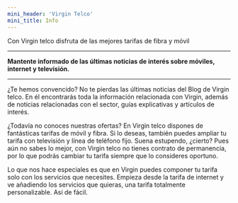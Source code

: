 ```yaml
---
mini_header: 'Virgin Telco'
mini_title: Info
---
```


<!-- header -->
Con Virgin telco disfruta de las mejores tarifas de fibra y móvil 

---
<!-- left -->
**Mantente informado de las últimas noticias de interés sobre móviles, internet y televisión.**

---
<!-- right -->
<p>¿Te hemos convencido? No te pierdas las últimas noticias del Blog de Virgin telco. En él encontrarás toda la información relacionada con Virgin, además de noticias relacionadas con el sector, guías explicativas y artículos de interés. </p><p>¿Todavía no conoces nuestras ofertas? En Virgin telco dispones de fantásticas tarifas de móvil y fibra. Si lo deseas, también puedes ampliar tu tarifa con televisión y línea de teléfono fijo. Suena estupendo, ¿cierto? Pues aún no sabes lo mejor, con Virgin telco no tienes contrato de permanencia, por lo que podrás cambiar tu tarifa siempre que lo consideres oportuno.</p><p>Lo que nos hace especiales es que en Virgin puedes componer tu tarifa solo con los servicios que necesites. Empieza desde la tarifa de internet y ve añadiendo los servicios que quieras, una tarifa totalmente personalizable. Así de fácil.</p>

